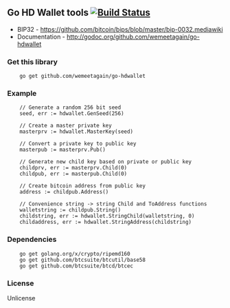 Go HD Wallet tools [![Build Status](https://travis-ci.org/wemeetagain/go-hdwallet.svg?branch=master)](https://travis-ci.org/wemeetagain/go-hdwallet)
------------------

 - BIP32 - https://github.com/bitcoin/bips/blob/master/bip-0032.mediawiki
 - Documentation - http://godoc.org/github.com/wemeetagain/go-hdwallet

### Get this library

        go get github.com/wemeetagain/go-hdwallet

### Example

        // Generate a random 256 bit seed
        seed, err := hdwallet.GenSeed(256)
        
        // Create a master private key
        masterprv := hdwallet.MasterKey(seed)
        
        // Convert a private key to public key
        masterpub := masterprv.Pub()
        
        // Generate new child key based on private or public key
        childprv, err := masterprv.Child(0)
        childpub, err := masterpub.Child(0)
        
        // Create bitcoin address from public key
        address := childpub.Address()

        // Convenience string -> string Child and ToAddress functions
        walletstring := childpub.String()
        childstring, err := hdwallet.StringChild(walletstring, 0)
        childaddress, err := hdwallet.StringAddress(childstring)

### Dependencies

        go get golang.org/x/crypto/ripemd160
        go get github.com/btcsuite/btcutil/base58
        go get github.com/btcsuite/btcd/btcec

### License

Unlicense
